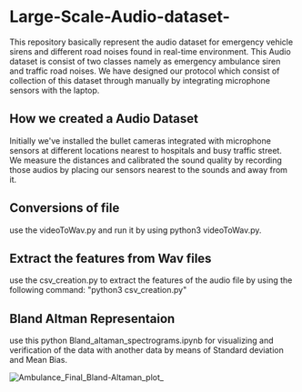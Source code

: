 # Large-Scale-Audio-dataset-
This repository basically represent the  audio dataset for emergency vehicle sirens and different road noises found in real-time environment.  This Audio dataset is consist of  two classes namely as emergency ambulance siren and traffic road noises. We have designed our protocol which consist of collection of this dataset through manually by integrating  microphone sensors with the laptop. 


## How we created a Audio Dataset

Initially we've installed the bullet cameras integrated with microphone sensors at different locations nearest to hospitals and busy traffic street. We measure the distances and calibrated the sound quality by recording those audios by placing our sensors nearest to the sounds and away from it. 

## Conversions of file
use the videoToWav.py and run it by using python3 videoToWav.py.

## Extract the features from Wav files
use the csv_creation.py to extract the features of the audio file by using the following command:
"python3 csv_creation.py"


## Bland Altman Representaion 

use this python Bland_altaman_spectrograms.ipynb for visualizing and verification of the data with another data by means of Standard deviation and Mean Bias.

![Ambulance_Final_Bland-Altaman_plot_](https://user-images.githubusercontent.com/49900380/154791218-cf10f8b2-97d5-4d75-bfd7-51039fb0ae03.png)
